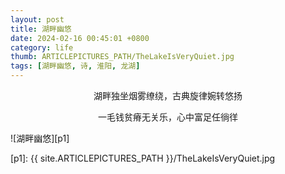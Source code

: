 ```yaml
---
layout: post
title: 湖畔幽悠
date: 2024-02-16 00:45:01 +0800
category: life
thumb: ARTICLEPICTURES_PATH/TheLakeIsVeryQuiet.jpg
tags: [湖畔幽悠, 诗, 淮阳, 龙湖]
---
```

<div style="text-align: center;">
    <P>湖畔独坐烟雾缭绕，古典旋律婉转悠扬</P>
    <P>一毛钱贫瘠无关乐，心中富足任徜徉</P>
</div>

![湖畔幽悠][p1]

[p1]: {{ site.ARTICLEPICTURES_PATH }}/TheLakeIsVeryQuiet.jpg